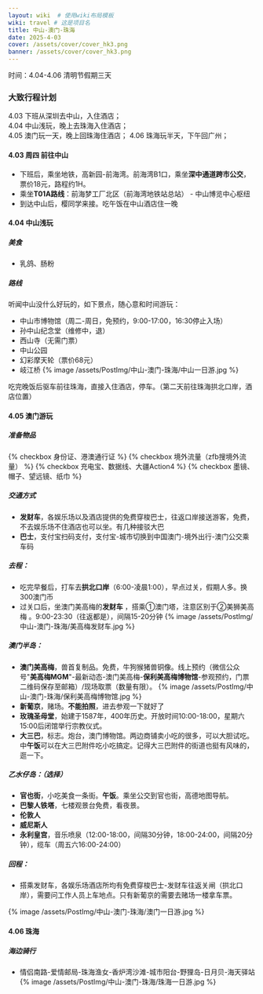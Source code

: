 ```yaml
---
layout: wiki  # 使用wiki布局模板
wiki: travel # 这是项目名
title: 中山-澳门-珠海
date: 2025-4-03
cover: /assets/cover/cover_hk3.png
banner: /assets/cover/cover_hk3.png
---
```


时间：4.04-4.06
清明节假期三天
### 大致行程计划  
4.03 下班从深圳去中山，入住酒店；  
4.04 中山浅玩，晚上去珠海入住酒店；  
4.05 澳门玩一天，晚上回珠海住酒店；
4.06 珠海玩半天，下午回广州；

#### 4.03 周四 前往中山
- 下班后，乘坐地铁，高新园-前海湾。前海湾B1口，乘坐**深中通道跨市公交**，票价18元，路程约1H。  
- 乘坐**T01A路线**：前海梦工厂北区（前海湾地铁站总站） - 中山博览中心枢纽
- 到达中山后，樱同学来接。吃午饭在中山酒店住一晚

#### 4.04 中山浅玩
##### 美食
- 乳鸽、肠粉  
##### 路线
听闻中山没什么好玩的，如下景点，随心意和时间游玩：
- 中山市博物馆（周二-周日，免预约，9:00-17:00，16:30停止入场）
- 孙中山纪念堂（维修中，退）
- 西山寺（无需门票）
- 中山公园
- 幻彩摩天轮（票价68元）
- 岐江桥
{% image /assets/PostImg/中山-澳门-珠海/中山一日游.jpg %}

吃完晚饭后驱车前往珠海，直接入住酒店，停车。（第二天前往珠海拱北口岸，酒店位置）

#### 4.05 澳门游玩
##### 准备物品
{% checkbox 身份证、港澳通行证 %}
{% checkbox 境外流量（zfb搜境外流量） %}
{% checkbox 充电宝、数据线、大疆Action4 %}
{% checkbox 墨镜、帽子、望远镜、纸巾 %}

##### 交通方式
- **发财车**，各娱乐场以及酒店提供的免费穿梭巴士，往返口岸接送游客，免费，不去娱乐场不住酒店也可以坐。有几种接驳大巴
- **巴士**，支付宝扫码支付，支付宝-城市切换到中国澳门-境外出行-澳门公交乘车码

##### 去程：
- 吃完早餐后，打车去**拱北口岸**（6:00-凌晨1:00），早点过关，假期人多。换300澳门币
- 过关口后，坐澳门美高梅的**发财车** ，搭乘①澳门塔，注意区别于②美狮美高梅 。9:00-23:30（往返都是），间隔15-20分钟
{% image /assets/PostImg/中山-澳门-珠海/美高梅发财车.jpg %}

##### 澳门半岛：
- **澳门美高梅**，兽首复制品。免费，牛狗猴猪兽铜像。线上预约（微信公众号"**美高梅MGM**"-最新动态-澳门美高梅-**保利美高梅博物馆**-参观预约，门票二维码保存至邮箱）/现场取票（数量有限）。
{% image /assets/PostImg/中山-澳门-珠海/保利美高梅博物馆.jpg %}
- **新葡京**，赌场。**不能拍照**，进去参观一下就好了
- **玫瑰圣母堂**，始建于1587年，400年历史。开放时间10:00-18:00，星期六15:00后闭馆举行宗教仪式。
- **大三巴**，标志。炮台，澳门博物馆。两边商铺卖小吃的很多，可以大胆试吃。中**午饭**可以在大三巴附件吃小吃搞定。记得大三巴附件的街道也挺有风味的，逛一下。

##### 乙水仔岛：（选择）
- **官也街**，小吃美食一条街。**午饭**。乘坐公交到官也街，高德地图导航。
- **巴黎人铁塔**，七楼观景台免费，看夜景。
- **伦敦人**
- **威尼斯人**
- **永利皇宫**，音乐喷泉（12:00-18:00，间隔30分钟，18:00-24:00，间隔20分钟），缆车（周五六16:00-24:00）

##### 回程：
- 搭乘发财车，各娱乐场酒店所均有免费穿梭巴士-发财车往返关闸（拱北口岸），需要问工作人员上车地点。只有新葡京的需要去赌场一楼拿车票。

{% image /assets/PostImg/中山-澳门-珠海/澳门一日游.jpg %}

#### 4.06 珠海
##### 海边骑行
- 情侣南路-爱情邮局-珠海渔女-香炉湾沙滩-城市阳台-野狸岛-日月贝-海天驿站
{% image /assets/PostImg/中山-澳门-珠海/珠海一日游.jpg %}





